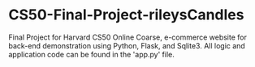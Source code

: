 # CS50-Final-Project-rileysCandles
Final Project for Harvard CS50 Online Coarse, e-commerce website for back-end demonstration using Python, Flask, and Sqlite3.
All logic and application code can be found in the 'app.py' file.